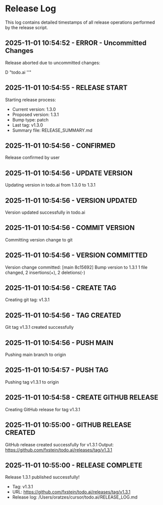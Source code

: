 # Release Log

This log contains detailed timestamps of all release operations performed by the release script.

## 2025-11-01 10:54:52 - ERROR - Uncommitted Changes

Release aborted due to uncommitted changes:

 D "todo.ai ''"

## 2025-11-01 10:54:55 - RELEASE START

Starting release process:
- Current version: 1.3.0
- Proposed version: 1.3.1
- Bump type: patch
- Last tag: v1.3.0
- Summary file: RELEASE_SUMMARY.md

## 2025-11-01 10:54:56 - CONFIRMED

Release confirmed by user

## 2025-11-01 10:54:56 - UPDATE VERSION

Updating version in todo.ai from 1.3.0 to 1.3.1

## 2025-11-01 10:54:56 - VERSION UPDATED

Version updated successfully in todo.ai

## 2025-11-01 10:54:56 - COMMIT VERSION

Committing version change to git

## 2025-11-01 10:54:56 - VERSION COMMITTED

Version change committed: [main 8c15692] Bump version to 1.3.1
 1 file changed, 2 insertions(+), 2 deletions(-)

## 2025-11-01 10:54:56 - CREATE TAG

Creating git tag: v1.3.1

## 2025-11-01 10:54:56 - TAG CREATED

Git tag v1.3.1 created successfully

## 2025-11-01 10:54:56 - PUSH MAIN

Pushing main branch to origin

## 2025-11-01 10:54:57 - PUSH TAG

Pushing tag v1.3.1 to origin

## 2025-11-01 10:54:58 - CREATE GITHUB RELEASE

Creating GitHub release for tag v1.3.1

## 2025-11-01 10:55:00 - GITHUB RELEASE CREATED

GitHub release created successfully for v1.3.1
Output: https://github.com/fxstein/todo.ai/releases/tag/v1.3.1

## 2025-11-01 10:55:00 - RELEASE COMPLETE

Release 1.3.1 published successfully!
- Tag: v1.3.1
- URL: https://github.com/fxstein/todo.ai/releases/tag/v1.3.1
- Release log: /Users/oratzes/cursor/todo.ai/RELEASE_LOG.md

